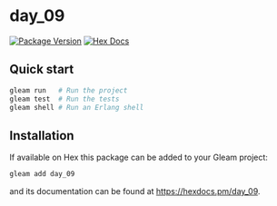 # day_09

[![Package Version](https://img.shields.io/hexpm/v/day_09)](https://hex.pm/packages/day_09)
[![Hex Docs](https://img.shields.io/badge/hex-docs-ffaff3)](https://hexdocs.pm/day_09/)

## Quick start

```sh
gleam run   # Run the project
gleam test  # Run the tests
gleam shell # Run an Erlang shell
```

## Installation

If available on Hex this package can be added to your Gleam project:

```sh
gleam add day_09
```

and its documentation can be found at <https://hexdocs.pm/day_09>.

